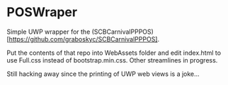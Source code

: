 # POSWraper

Simple UWP wrapper for the (SCBCarnivalPPPOS)[https://github.com/graboskyc/SCBCarnivalPPPOS].

Put the contents of that repo into WebAssets folder and edit index.html to use Full.css instead of bootstrap.min.css. Other streamlines in progress.

Still hacking away since the printing of UWP web views is a joke...